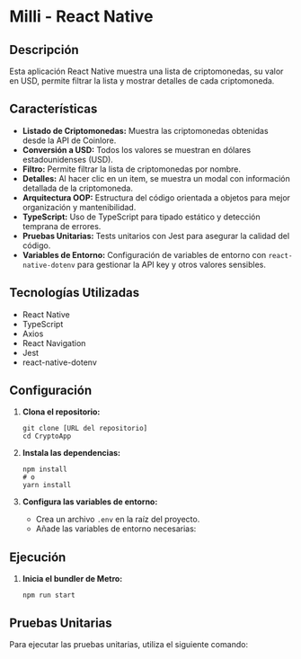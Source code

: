 # Milli - React Native

## Descripción

Esta aplicación React Native muestra una lista de criptomonedas, su valor en USD, permite filtrar la lista y mostrar detalles de cada criptomoneda.

## Características

*   **Listado de Criptomonedas:** Muestra las criptomonedas obtenidas desde la API de Coinlore.
*   **Conversión a USD:** Todos los valores se muestran en dólares estadounidenses (USD).
*   **Filtro:** Permite filtrar la lista de criptomonedas por nombre.
*   **Detalles:** Al hacer clic en un item, se muestra un modal con información detallada de la criptomoneda.
*   **Arquitectura OOP:** Estructura del código orientada a objetos para mejor organización y mantenibilidad.
*   **TypeScript:** Uso de TypeScript para tipado estático y detección temprana de errores.
*   **Pruebas Unitarias:** Tests unitarios con Jest para asegurar la calidad del código.
*   **Variables de Entorno:** Configuración de variables de entorno con `react-native-dotenv` para gestionar la API key y otros valores sensibles.

## Tecnologías Utilizadas

*   React Native
*   TypeScript
*   Axios
*   React Navigation
*   Jest
*   react-native-dotenv


## Configuración

1.  **Clona el repositorio:**

    ```
    git clone [URL del repositorio]
    cd CryptoApp
    ```

2.  **Instala las dependencias:**

    ```
    npm install
    # o
    yarn install
    ```

3.  **Configura las variables de entorno:**

    *   Crea un archivo `.env` en la raíz del proyecto.
    *   Añade las variables de entorno necesarias:


## Ejecución

1.  **Inicia el bundler de Metro:**

    ```
    npm run start
    
    ```

## Pruebas Unitarias

Para ejecutar las pruebas unitarias, utiliza el siguiente comando:
